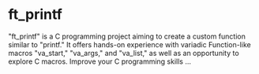 # ft_printf
"ft_printf" is a C programming project aiming to create a custom function similar to "printf." It offers hands-on experience with variadic Function-like macros "va_start," "va_args," and "va_list," as well as an opportunity to explore C macros. Improve your C programming skills ...
